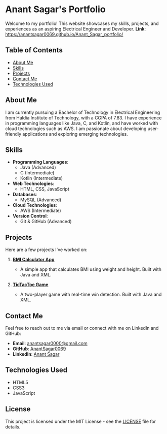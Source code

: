 # Anant Sagar's Portfolio

Welcome to my portfolio! This website showcases my skills, projects, and experiences as an aspiring Electrical Engineer and Developer.
**Link**: https://anantsagar0069.github.io/Anant_Sagar_portfolio/

## Table of Contents

- [About Me](#about-me)
- [Skills](#skills)
- [Projects](#projects)
- [Contact Me](#contact-me)
- [Technologies Used](#technologies-used)

## About Me

I am currently pursuing a Bachelor of Technology in Electrical Engineering from Haldia Institute of Technology, with a CGPA of 7.83. I have experience in programming languages like Java, C, and Kotlin, and have worked with cloud technologies such as AWS. I am passionate about developing user-friendly applications and exploring emerging technologies.

## Skills

- **Programming Languages**: 
  - Java (Advanced)
  - C (Intermediate)
  - Kotlin (Intermediate)
- **Web Technologies**: 
  - HTML, CSS, JavaScript
- **Databases**: 
  - MySQL (Advanced)
- **Cloud Technologies**: 
  - AWS (Intermediate)
- **Version Control**: 
  - Git & GitHub (Advanced)

## Projects

Here are a few projects I've worked on:

1. **[BMI Calculator App](https://github.com/AnantSagar0069/BMI-calculator-App)**
   - A simple app that calculates BMI using weight and height. Built with Java and XML.

2. **[TicTacToe Game](https://github.com/AnantSagar0069/TicTacToe-Game-App)**
   - A two-player game with real-time win detection. Built with Java and XML.

## Contact Me

Feel free to reach out to me via email or connect with me on LinkedIn and GitHub:

- **Email**: [anantsagar0000@gmail.com](mailto:anantsagar0000@gmail.com)
- **GitHub**: [AnantSagar0069](https://github.com/AnantSagar0069)
- **LinkedIn**: [Anant Sagar](https://www.linkedin.com/in/anant-sagar-9a4044225/)

## Technologies Used

- HTML5
- CSS3
- JavaScript

## License

This project is licensed under the MIT License - see the [LICENSE](LICENSE) file for details.

